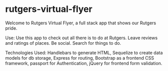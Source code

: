# rutgers-virtual-flyer

Welcome to Rutgers Virtual Flyer, a full stack app that shows our Rutgers pride.

Use: Use this app to check out all there is to do at Rutgers. Leave reviews and ratings of places. Be social. Search for things to do. 

Technologies Used:
Handlebars to generate HTML, Sequelize to create data models for db storage, Express for routing,
Bootstrap as a frontend CSS framework, passport for Authentication, jQuery for frontend form validation.   